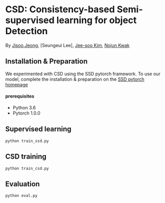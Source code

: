 # CSD: Consistency-based Semi-supervised learning for object Detection

By [Jisoo Jeong](http://mipal.snu.ac.kr/index.php/Jisoo_Jeong), [Seungeui Lee], [Jee-soo Kim](http://mipal.snu.ac.kr/index.php/Jee-soo_Kim), [Nojun Kwak](http://mipal.snu.ac.kr/index.php/Nojun_Kwak)



## Installation & Preparation
We experimented with CSD using the SSD pytorch framework. To use our model, complete the installation & preparation on the [SSD pytorch homepage](https://github.com/amdegroot/ssd.pytorch)

#### prerequisites
- Python 3.6
- Pytorch 1.0.0

## Supervised learning
```Shell
python train_ssd.py
```

## CSD training
```Shell
python train_csd.py
```

## Evaluation
```Shell
python eval.py
```
